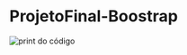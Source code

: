 # ProjetoFinal-Boostrap
<img>![print do código](https://user-images.githubusercontent.com/113267971/232254720-5c2a0894-3ee5-4e60-9b3b-2b74c14758f5.png)</img>
